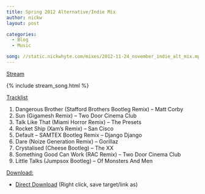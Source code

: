 ```yaml
---
title: Spring 2012 Alternative/Indie Mix
author: nickw
layout: post

categories:
  - Blog
  - Music

song: //static.nickwhyte.com/mixes/2012-11-24_november_indie_alt_mix.mp3
---
```

<span style="text-decoration: underline;">Stream</span>

{% include stream_song.html %}

<span style="text-decoration: underline;">Tracklist</span>

  1. Dangerous Brother (Stafford Brothers Bootleg Remix) &#8211; Matt Corby
  2. Sun (Gigamesh Remix) &#8211; Two Door Cinema Club
  3. Talk Like That (Miami Horror Remix) &#8211; The Presets
  4. Rocket Ship (Xam&#8217;s Remix) &#8211; San Cisco
  5. Default &#8211; SAMTEX Bootleg Remix &#8211; Django Django
  6. Dare (Noize Generation Remix) &#8211; Gorillaz
  7. Crystalised (Cheese Bootleg) &#8211; The XX
  8. Something Good Can Work (RAC Remix) &#8211; Two Door Cinema Club
  9. Little Talks (Jumpsox Bootleg) &#8211; Of Monsters And Men

<span style="text-decoration: underline;">Download:</span>

  * [Direct Download][1] (Right click, save target/link as)

 [1]: //static.nickwhyte.com/mixes/2012-11-24_november_indie_alt_mix.mp3
